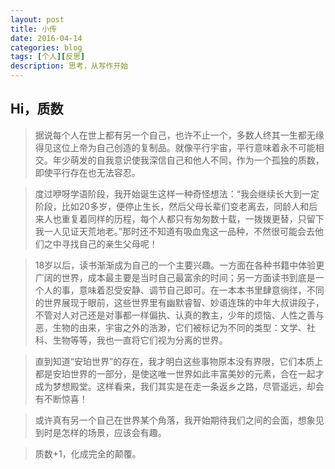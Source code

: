 ```yaml
---
layout: post
title: 小传
date: 2016-04-14
categories: blog
tags: [个人][反思]
description: 思考，从写作开始
---
```


## Hi，质数

> 据说每个人在世上都有另一个自己，也许不止一个，多数人终其一生都无缘得见这位上帝为自己创造的复制品。就像平行宇宙，平行意味着永不可能相交。年少萌发的自我意识使我深信自己和他人不同，作为一个孤独的质数，即使平行存在也无法容忍。

> 度过咿呀学语阶段，我开始诞生这样一种奇怪想法：“我会继续长大到一定阶段，比如20多岁，便停止生长，然后父母长辈们变老离去，同龄人和后来人也重复着同样的历程，每个人都只有匆匆数十载，一拨拨更替，只留下我一人见证天荒地老。”那时还不知道有吸血鬼这一品种，不然很可能会去他们之中寻找自己的亲生父母呢！

> 18岁以后，读书渐渐成为自己的一个主要兴趣。一方面在各种书籍中体验更广阔的世界，成本最主要是当时自己最富余的时间；另一方面读书到底是一个人的事，意味着忍受安静、调节自己即可。在一本本书里肆意徜徉，不同的世界展现于眼前，这些世界里有幽默睿智、妙语连珠的中年大叔讲段子，不管对人对己还是对事都一样偏执、认真的教主，少年的烦恼、人性之善与恶，生物的由来，宇宙之外的浩渺，它们被标记为不同的类型：文学、社科、生物等等，我也一直将它们视为分离的世界。

> 直到知道“安珀世界”的存在，我才明白这些事物原本没有界限，它们本质上都是安珀世界的一部分，是使这唯一世界如此丰富美妙的元素，合在一起才成为梦想殿堂。这样看来，我们其实是在走一条返乡之路，尽管遥远，却会有不断惊喜！

> 或许真有另一个自己在世界某个角落，我开始期待我们之间的会面，想象见到时是怎样的场景，应该会有趣。

> 质数+1，化成完全的颠覆。
